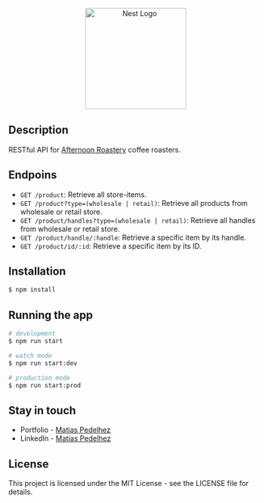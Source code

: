 <p align="center">
  <a href="https://www.afternoon.com.ar/" target="blank"><img src="https://www.afternoon.com.ar/assets/logo-pagina.png" width="200" alt="Nest Logo" /></a>
</p>

## Description

RESTful API for [Afternoon Roastery](https://afternoon.com.ar) coffee roasters.

## Endpoins

- `GET /product`: Retrieve all store-items.
- `GET /product?type=(wholesale | retail)`: Retrieve all products from wholesale or retail store.
- `GET /product/handles?type=(wholesale | retail)`: Retrieve all handles from wholesale or retail store.
- `GET /product/handle/:handle`: Retrieve a specific item by its handle.
- `GET /product/id/:id`: Retrieve a specific item by its ID.

## Installation

```bash
$ npm install
```

## Running the app

```bash
# development
$ npm run start

# watch mode
$ npm run start:dev

# production mode
$ npm run start:prod
```

## Stay in touch

- Portfolio - [Matias Pedelhez](https://matiaspedelhez-portfolio.vercel.app/)
- LinkedIn - [Matias Pedelhez](https://www.linkedin.com/in/matias-pedelhez/)

## License

This project is licensed under the MIT License - see the LICENSE file for details.
